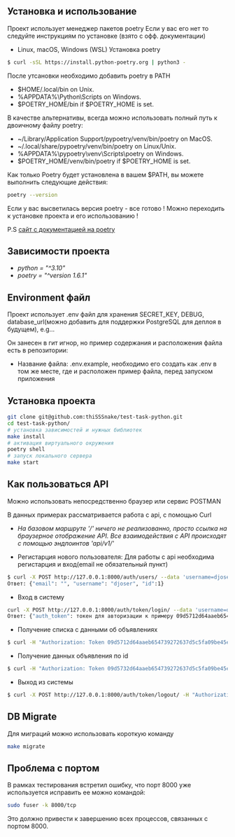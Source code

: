 ## Установка и использование
Проект использует менеджер пакетов poetry
Если у вас его нет то следуйте инструкциям по установке (взято с офф. документации)

- Linux, macOS, Windows (WSL)
Установка poetry
```bash
$ curl -sSL https://install.python-poetry.org | python3 -
```
После утсановки необходимо добавить poetry в PATH
- $HOME/.local/bin on Unix.
- %APPDATA%\Python\Scripts on Windows.
- $POETRY_HOME/bin if $POETRY_HOME is set.

В качестве альтернативы, всегда можно использовать полный путь к двоичному файлу poetry:
- ~/Library/Application Support/pypoetry/venv/bin/poetry on MacOS.
- ~/.local/share/pypoetry/venv/bin/poetry on Linux/Unix.
- %APPDATA%\pypoetry\venv\Scripts\poetry on Windows.
- $POETRY_HOME/venv/bin/poetry if $POETRY_HOME is set.

Как только Poetry будет установлена в вашем $PATH, вы можете выполнить следующие действия:
```bash
poetry --version
```
Если у вас высветилась версия poetry - все готово ! Можно переходить к установке проекта и его использованию !

P.S [сайт с документацией на poetry ](https://python-poetry.org/docs/#installing-with-the-official-installer)

## Зависимости проекта
- _python = "^3.10"_
- _poetry = "^version 1.6.1"_

## Environment файл
Проект использует .env файл для хранения SECRET_KEY, DEBUG, database_url(можно добавить для поддержки PostgreSQL для деплоя в будущем), e.g...

Он занесен в гит игнор, но пример содержания и расположения файла есть в репозитории:
- Название файла: .env.example, необходимо его создать как .env в том же месте, где и расположен пример файла, перед запуском приложения


## Установка проекта
```bash
git clone git@github.com:thiSSSnake/test-task-python.git
cd test-task-python/
# установка зависимостей и нужных библиотек
make install
# активация виртуального окружения
poetry shell
# запуск локального сервера
make start
```
## Как пользоваться API
Можно использовать непосредственно браузер или сервис POSTMAN

В данных примерах рассматривается работа с api, с помощью Curl

- _На базовом маршруте '/' ничего не реализованно, просто ссылка на браузерное отображение API.
Все взаимодействия с API происходят с помощью эндпоинтов 'api/v1/'_

- Регистарция нового пользователя:
Для работы с api необходима регистарция и вход(email не обязательный пункт)

```bash
$ curl -X POST http://127.0.0.1:8000/auth/users/ --data 'username=djoser&password=alpine12'
Ответ: {"email": "", "username": "djoser", "id":1}
```
- Вход в систему
```bash
curl -X POST http://127.0.0.1:8000/auth/token/login/ --data 'username=djoser&password=alpine12'
Ответ: {"auth_token": токен для авторизации к примеру 09d5712d64aaeb654739272637d5c5fa09be45e9}
```

- Получение списка с данными об объявлениях
```bash
$ curl -H "Authorization: Token 09d5712d64aaeb654739272637d5c5fa09be45e9 http://127.0.0.1:8000/api/v1/ads/
```
- Получение данных объявления по id
```bash
$ curl -H "Authorization: Token 09d5732d64aaeb654739272637d5c5fa09be45e9"  http://127.0.0.1:8000/api/v1/ads/<int:id>/
```
- Выход из системы
```bash
$ curl -X POST http://127.0.0.1:8000/auth/token/logout/ -H "Authorization: Token 09d5732d64aaeb654739272637d5c5fa09be45e9"
```
## DB Migrate
Для миграций можно использовать короткую команду 
```bash
make migrate
```

## Проблема с портом
В рамках тестирования встретил ошибку, что порт 8000 уже используется
исправить ее можно командой:
```bash
sudo fuser -k 8000/tcp
```
Это должно привести к завершению всех процессов, связанных с портом 8000.
